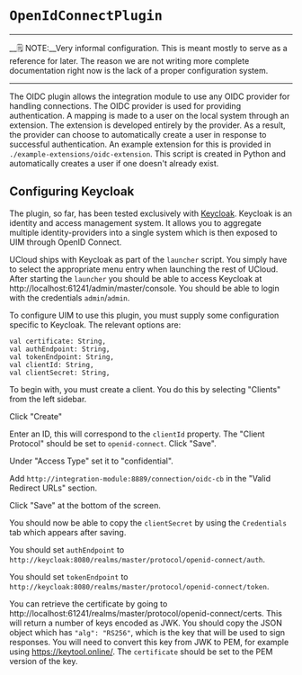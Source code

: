 # `OpenIdConnectPlugin`

---

__🗒 NOTE:__Very informal configuration. This is meant mostly to serve as a reference for later. The reason we are not
writing more complete documentation right now is the lack of a proper configuration system.

---

The OIDC plugin allows the integration module to use any OIDC provider for handling connections. The OIDC provider is
used for providing authentication. A mapping is made to a user on the local system through an extension. The extension
is developed entirely by the provider. As a result, the provider can choose to automatically create a user in response
to successful authentication. An example extension for this is provided in `./example-extensions/oidc-extension`. This
script is created in Python and automatically creates a user if one doesn't already exist.

## Configuring Keycloak

The plugin, so far, has been tested exclusively with [Keycloak](https://www.keycloak.org/). Keycloak is an identity and
access management system. It allows you to aggregate multiple identity-providers into a single system which is then
exposed to UIM through OpenID Connect.

UCloud ships with Keycloak as part of the `launcher` script. You simply have to select the appropriate menu entry when
launching the rest of UCloud. After starting the `launcher` you should be able to access Keycloak at
http://localhost:61241/admin/master/console. You should be able to login with the credentials `admin`/`admin`.

To configure UIM to use this plugin, you must supply some configuration specific to Keycloak. The relevant options are:

```
val certificate: String,
val authEndpoint: String,
val tokenEndpoint: String,
val clientId: String,
val clientSecret: String,
```

To begin with, you must create a client. You do this by selecting "Clients" from the left sidebar.

Click "Create"

Enter an ID, this will correspond to the `clientId` property. The "Client Protocol" should be set to `openid-connect`.
Click "Save".

Under "Access Type" set it to "confidential".

Add `http://integration-module:8889/connection/oidc-cb` in the "Valid Redirect URLs" section.

Click "Save" at the bottom of the screen.

You should now be able to copy the `clientSecret` by using the `Credentials` tab which appears after saving.

You should set `authEndpoint` to `http://keycloak:8080/realms/master/protocol/openid-connect/auth`.

You should set `tokenEndpoint` to `http://keycloak:8080/realms/master/protocol/openid-connect/token`.

You can retrieve the certificate by going to http://localhost:61241/realms/master/protocol/openid-connect/certs. This
will return a number of keys encoded as JWK. You should copy the JSON object which has `"alg": "RS256"`, which is the
key that will be used to sign responses. You will need to convert this key from JWK to PEM, for example using 
https://keytool.online/. The `certificate` should be set to the PEM version of the key.
